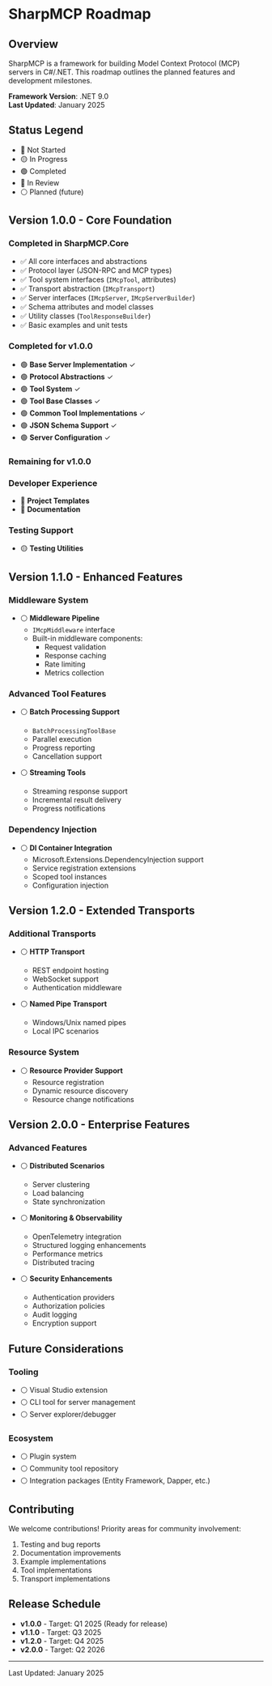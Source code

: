 # SharpMCP Roadmap

## Overview

SharpMCP is a framework for building Model Context Protocol (MCP) servers in C#/.NET. This roadmap outlines the planned features and development milestones.

**Framework Version**: .NET 9.0  
**Last Updated**: January 2025

## Status Legend

- 🔴 Not Started
- 🟡 In Progress
- 🟢 Completed
- 🔵 In Review
- ⚪ Planned (future)

## Version 1.0.0 - Core Foundation

### Completed in SharpMCP.Core
- ✅ All core interfaces and abstractions
- ✅ Protocol layer (JSON-RPC and MCP types)
- ✅ Tool system interfaces (`IMcpTool`, attributes)
- ✅ Transport abstraction (`IMcpTransport`)
- ✅ Server interfaces (`IMcpServer`, `IMcpServerBuilder`)
- ✅ Schema attributes and model classes
- ✅ Utility classes (`ToolResponseBuilder`)
- ✅ Basic examples and unit tests

### Completed for v1.0.0

- 🟢 **Base Server Implementation** ✓
- 🟢 **Protocol Abstractions** ✓
- 🟢 **Tool System** ✓
- 🟢 **Tool Base Classes** ✓
- 🟢 **Common Tool Implementations** ✓
- 🟢 **JSON Schema Support** ✓
- 🟢 **Server Configuration** ✓

### Remaining for v1.0.0

### Developer Experience
- 🔴 **Project Templates**
- 🔴 **Documentation**

### Testing Support
- 🟡 **Testing Utilities**

## Version 1.1.0 - Enhanced Features

### Middleware System
- ⚪ **Middleware Pipeline**
  - `IMcpMiddleware` interface
  - Built-in middleware components:
    - Request validation
    - Response caching
    - Rate limiting
    - Metrics collection

### Advanced Tool Features
- ⚪ **Batch Processing Support**
  - `BatchProcessingToolBase`
  - Parallel execution
  - Progress reporting
  - Cancellation support

- ⚪ **Streaming Tools**
  - Streaming response support
  - Incremental result delivery
  - Progress notifications

### Dependency Injection
- ⚪ **DI Container Integration**
  - Microsoft.Extensions.DependencyInjection support
  - Service registration extensions
  - Scoped tool instances
  - Configuration injection

## Version 1.2.0 - Extended Transports

### Additional Transports
- ⚪ **HTTP Transport**
  - REST endpoint hosting
  - WebSocket support
  - Authentication middleware

- ⚪ **Named Pipe Transport**
  - Windows/Unix named pipes
  - Local IPC scenarios

### Resource System
- ⚪ **Resource Provider Support**
  - Resource registration
  - Dynamic resource discovery
  - Resource change notifications

## Version 2.0.0 - Enterprise Features

### Advanced Features
- ⚪ **Distributed Scenarios**
  - Server clustering
  - Load balancing
  - State synchronization

- ⚪ **Monitoring & Observability**
  - OpenTelemetry integration
  - Structured logging enhancements
  - Performance metrics
  - Distributed tracing

- ⚪ **Security Enhancements**
  - Authentication providers
  - Authorization policies
  - Audit logging
  - Encryption support

## Future Considerations

### Tooling
- ⚪ Visual Studio extension
- ⚪ CLI tool for server management
- ⚪ Server explorer/debugger

### Ecosystem
- ⚪ Plugin system
- ⚪ Community tool repository
- ⚪ Integration packages (Entity Framework, Dapper, etc.)

## Contributing

We welcome contributions! Priority areas for community involvement:

1. Testing and bug reports
2. Documentation improvements
3. Example implementations
4. Tool implementations
5. Transport implementations

## Release Schedule

- **v1.0.0** - Target: Q1 2025 (Ready for release)
- **v1.1.0** - Target: Q3 2025
- **v1.2.0** - Target: Q4 2025
- **v2.0.0** - Target: Q2 2026

---

Last Updated: January 2025